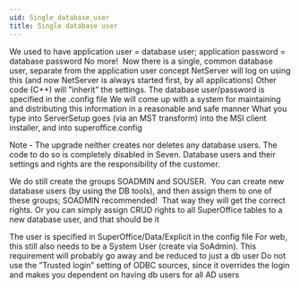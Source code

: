 ```yaml
---
uid: Single_database_user
title: Single database user
---
```


We used to have application user = database user; application password = database password
No more!  Now there is a single, common database user, separate from the application user concept
NetServer will log on using this (and now NetServer is always started first, by all applications)
Other code (C++) will ”inherit” the settings. The database user/password is specified in the .config file
We will come up with a system for maintaining and distributing this information in a reasonable and safe manner
What you type into ServerSetup goes (via an MST transform) into the MSI client installer, and into superoffice.config

Note - The upgrade neither creates nor deletes any database users. The code to do so is completely disabled in Seven. Database users and their settings and rights are the responsibility of the customer.

We do still create the groups SOADMIN and SOUSER.  You can create new database users (by using the DB tools), and then assign them to one of these groups; SOADMIN recommended!  That way they will get the correct rights. Or you can simply assign CRUD rights to all SuperOffice tables to a new database user, and that should be it

The user is specified in SuperOffice/Data/Explicit in the config file
For web, this still also needs to be a System User (create via SoAdmin). This requirement will probably go away and be reduced to just a db user
Do not use the ”Trusted login” setting of ODBC sources, since it overrides the login and makes you dependent on having db users for all AD users